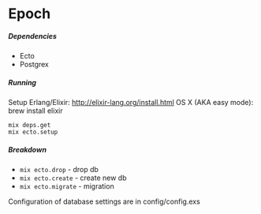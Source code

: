 # Epoch

##### Dependencies

* Ecto
* Postgrex

##### Running

Setup Erlang/Elixir: http://elixir-lang.org/install.html
OS X (AKA easy mode): brew install elixir

```
mix deps.get
mix ecto.setup
```

##### Breakdown

 * `mix ecto.drop` - drop db
 * `mix ecto.create` - create new db
 * `mix ecto.migrate` - migration

Configuration of database settings are in config/config.exs

